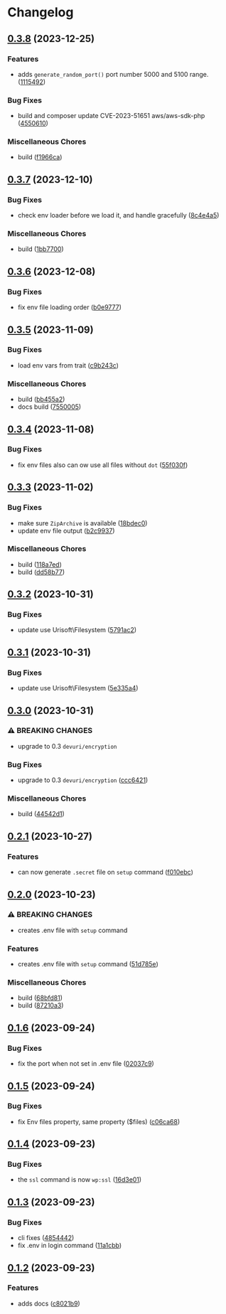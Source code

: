 # Changelog

## [0.3.8](https://github.com/devuri/wpenv-console/compare/v0.3.7...v0.3.8) (2023-12-25)


### Features

* adds  `generate_random_port()` port number 5000 and 5100 range. ([1115492](https://github.com/devuri/wpenv-console/commit/1115492d1e709987c3d72c162728e0accbd1311d))


### Bug Fixes

* build and composer update  CVE-2023-51651 aws/aws-sdk-php ([4550610](https://github.com/devuri/wpenv-console/commit/45506104473f5f33b1bd26117a2476854a0ff946))


### Miscellaneous Chores

* build ([f1966ca](https://github.com/devuri/wpenv-console/commit/f1966ca108da2ed11281a21cc58fa0ed571c42c9))

## [0.3.7](https://github.com/devuri/wpenv-console/compare/v0.3.6...v0.3.7) (2023-12-10)


### Bug Fixes

* check env loader before we load it, and handle gracefully ([8c4e4a5](https://github.com/devuri/wpenv-console/commit/8c4e4a5050967796351eee088bff25a173b46f18))


### Miscellaneous Chores

* build ([1bb7700](https://github.com/devuri/wpenv-console/commit/1bb7700f01f42f484e2ab2ac27571058a45020e4))

## [0.3.6](https://github.com/devuri/wpenv-console/compare/v0.3.5...v0.3.6) (2023-12-08)


### Bug Fixes

* fix env file loading order ([b0e9777](https://github.com/devuri/wpenv-console/commit/b0e97772eb2c4eeff5dac1956bd5ad28ed2effa2))

## [0.3.5](https://github.com/devuri/wpenv-console/compare/v0.3.4...v0.3.5) (2023-11-09)


### Bug Fixes

* load env vars from trait ([c9b243c](https://github.com/devuri/wpenv-console/commit/c9b243c2d1d80cf222e8c2367a4a52fee3363fc8))


### Miscellaneous Chores

* build ([bb455a2](https://github.com/devuri/wpenv-console/commit/bb455a2cb3739d4b9df8947f7a2974d1dfef818d))
* docs build ([7550005](https://github.com/devuri/wpenv-console/commit/755000598ca648167e78091eeb4fe908a9f298fe))

## [0.3.4](https://github.com/devuri/wpenv-console/compare/v0.3.3...v0.3.4) (2023-11-08)


### Bug Fixes

* fix env files also can ow use all files without `dot` ([55f030f](https://github.com/devuri/wpenv-console/commit/55f030fb811e30a33525cbaf11b8c4e016c68c35))

## [0.3.3](https://github.com/devuri/wpenv-console/compare/v0.3.2...v0.3.3) (2023-11-02)


### Bug Fixes

* make sure `ZipArchive` is available ([18bdec0](https://github.com/devuri/wpenv-console/commit/18bdec08a6f491013e29cff5ca3fe554a9b1b587))
* update env file output ([b2c9937](https://github.com/devuri/wpenv-console/commit/b2c9937a1cbefaa34bb9c3097e61f81dfdadd9d3))


### Miscellaneous Chores

* build ([118a7ed](https://github.com/devuri/wpenv-console/commit/118a7ed0ef0f9998158b2d7a642d20f68143a62b))
* build ([dd58b77](https://github.com/devuri/wpenv-console/commit/dd58b77f91b4e32a570480cd33bb6431f3a0588f))

## [0.3.2](https://github.com/devuri/wpenv-console/compare/v0.3.1...v0.3.2) (2023-10-31)


### Bug Fixes

* update use  Urisoft\Filesystem ([5791ac2](https://github.com/devuri/wpenv-console/commit/5791ac219ea3232787c9544c7fb7e4bbd711f3a4))

## [0.3.1](https://github.com/devuri/wpenv-console/compare/v0.3.0...v0.3.1) (2023-10-31)


### Bug Fixes

* update use Urisoft\Filesystem ([5e335a4](https://github.com/devuri/wpenv-console/commit/5e335a48969d593701de8f76509209c3ef71bc52))

## [0.3.0](https://github.com/devuri/wpenv-console/compare/v0.2.1...v0.3.0) (2023-10-31)


### ⚠ BREAKING CHANGES

* upgrade to 0.3 `devuri/encryption`

### Bug Fixes

* upgrade to 0.3 `devuri/encryption` ([ccc6421](https://github.com/devuri/wpenv-console/commit/ccc642189f3d915e8238c45589d2303b78ae56bb))


### Miscellaneous Chores

* build ([44542d1](https://github.com/devuri/wpenv-console/commit/44542d1ac1dffc61edd505a1c3415f4fe18c4acd))

## [0.2.1](https://github.com/devuri/wpenv-console/compare/v0.2.0...v0.2.1) (2023-10-27)


### Features

* can now generate `.secret` file on `setup` command ([f010ebc](https://github.com/devuri/wpenv-console/commit/f010ebcce349e962db8585f16c6f8a7eed3eb3a3))

## [0.2.0](https://github.com/devuri/wpenv-console/compare/v0.1.6...v0.2.0) (2023-10-23)


### ⚠ BREAKING CHANGES

* creates .env file with `setup` command

### Features

* creates .env file with `setup` command ([51d785e](https://github.com/devuri/wpenv-console/commit/51d785e8b3c5d32acd8a9cbb32d8380a44332a80))


### Miscellaneous Chores

* build ([68bfd81](https://github.com/devuri/wpenv-console/commit/68bfd81488ae6611510d113ed6e99829131e6aac))
* build ([87210a3](https://github.com/devuri/wpenv-console/commit/87210a3ad57bd1c15221b3246349bb95d04300aa))

## [0.1.6](https://github.com/devuri/wpenv-console/compare/v0.1.5...v0.1.6) (2023-09-24)


### Bug Fixes

* fix the port when not set in .env file ([02037c9](https://github.com/devuri/wpenv-console/commit/02037c99f12e4df1a3f8e397698bef25d9ab5dee))

## [0.1.5](https://github.com/devuri/wpenv-console/compare/v0.1.4...v0.1.5) (2023-09-24)


### Bug Fixes

* fix Env files property, same property ($files) ([c06ca68](https://github.com/devuri/wpenv-console/commit/c06ca68197980c90a3757f01aa0bf6216e03270f))

## [0.1.4](https://github.com/devuri/wpenv-console/compare/v0.1.3...v0.1.4) (2023-09-23)


### Bug Fixes

* the `ssl` command is now `wp:ssl` ([16d3e01](https://github.com/devuri/wpenv-console/commit/16d3e012f84528e0faa7b9acf05e632d9b407967))

## [0.1.3](https://github.com/devuri/wpenv-console/compare/v0.1.2...v0.1.3) (2023-09-23)


### Bug Fixes

* cli fixes ([4854442](https://github.com/devuri/wpenv-console/commit/485444212d21decd11b0a986c5c92b6180409eda))
* fix .env in login command ([11a1cbb](https://github.com/devuri/wpenv-console/commit/11a1cbb2205d76e275af921809d86cb4a8c772dd))

## [0.1.2](https://github.com/devuri/wpenv-console/compare/v0.1.1...v0.1.2) (2023-09-23)


### Features

* adds docs ([c8021b9](https://github.com/devuri/wpenv-console/commit/c8021b922f5577e9e3e855e97145cdaa22394410))
